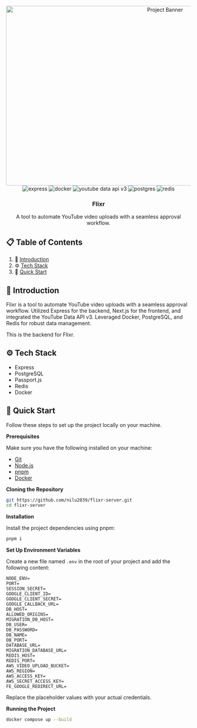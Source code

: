 <div align="center">
  <br />
      <img width="851" height="489" src="https://github.com/user-attachments/assets/15559764-b278-415c-a8c2-5251ac083549" alt="Project Banner">
    </a>
  <br />

  <div>
    <img src="https://img.shields.io/badge/Express%20js-000000?style=for-the-badge&logo=express&logoColor=white" alt="express" />
    <img src="https://img.shields.io/badge/Docker-2CA5E0?style=for-the-badge&logo=docker&logoColor=white" alt="docker" />
    <img src="https://img.shields.io/badge/YouTube-FF0000?style=for-the-badge&logo=youtube&logoColor=white" alt="youtube data api v3" />
    <img src="https://img.shields.io/badge/PostgreSQL-316192?style=for-the-badge&logo=postgresql&logoColor=white" alt="postgres" />
    <img src="https://img.shields.io/badge/redis-%23DD0031.svg?&style=for-the-badge&logo=redis&logoColor=white" alt="redis" />
  </div>

  <h3 align="center">Flixr</h3>

  <div align="center">A tool to automate YouTube video uploads with a seamless approval workflow.</div>
</div>

## 📋 <a name="table">Table of Contents</a>

1. 🤖 [Introduction](#introduction)
2. ⚙️ [Tech Stack](#tech-stack)
3. 🤸 [Quick Start](#quick-start)

## <a name="introduction">🤖 Introduction</a>

Flixr is a tool to automate YouTube video uploads with a seamless approval workflow. Utilized Express for the backend, Next.js for the frontend, and integrated the YouTube Data API v3. Leveraged Docker, PostgreSQL, and Redis for robust data management.

This is the backend for Flixr.

## <a name="tech-stack">⚙️ Tech Stack</a>

- Express
- PostgreSQL
- Passport.js
- Redis
- Docker

## <a name="quick-start">🤸 Quick Start</a>

Follow these steps to set up the project locally on your machine.

**Prerequisites**

Make sure you have the following installed on your machine:

- [Git](https://git-scm.com/)
- [Node.js](https://nodejs.org/en)
- [pnpm](https://pnpm.io/)
- [Docker](https://www.docker.com/)

**Cloning the Repository**

```bash
git https://github.com/nilu2039/flixr-server.git
cd flixr-server
```

**Installation**

Install the project dependencies using pnpm:

```bash
pnpm i
```

**Set Up Environment Variables**

Create a new file named `.env` in the root of your project and add the following content:

```env
NODE_ENV=
PORT=
SESSION_SECRET=
GOOGLE_CLIENT_ID=
GOOGLE_CLIENT_SECRET=
GOOGLE_CALLBACK_URL=
DB_HOST=
ALLOWED_ORIGINS=
MIGRATION_DB_HOST=
DB_USER=
DB_PASSWORD=
DB_NAME=
DB_PORT=
DATABASE_URL=
MIGRATION_DATABASE_URL=
REDIS_HOST=
REDIS_PORT=
AWS_VIDEO_UPLOAD_BUCKET=
AWS_REGION=
AWS_ACCESS_KEY=
AWS_SECRET_ACCESS_KEY=
FE_GOOGLE_REDIRECT_URL=
```

Replace the placeholder values with your actual credentials.

**Running the Project**

```bash
docker compose up --build
```
